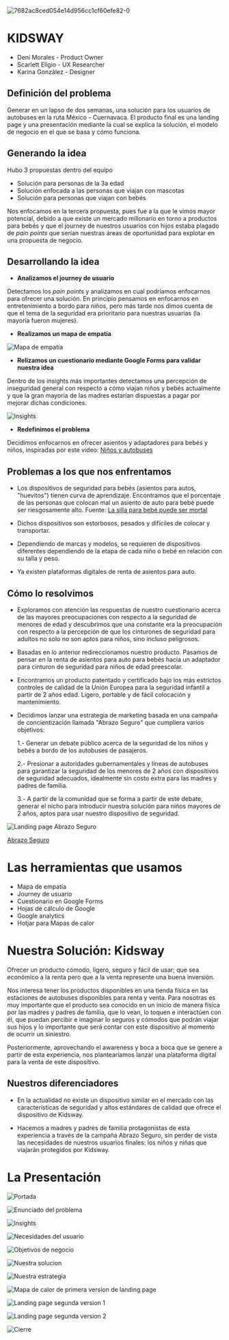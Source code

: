 ![7682ac8ced054e14d956cc1cf60efe82-0](https://user-images.githubusercontent.com/32871457/38582988-357dbb84-3cd7-11e8-8921-0d2c3ad9c598.jpg)

# KIDSWAY

* Dení Morales - Product Owner
* Scarlett Eligio - UX Researcher
* Karina González - Designer 


## Definición del problema

Generar en un lapso de dos semanas, una solución para los usuarios de autobuses en la ruta México - Cuernavaca.
El producto final es una landing page y una presentación mediante la cual se explica la solución, el modelo de negocio en el que se basa y cómo funciona.


## Generando la idea

Hubo 3 propuestas dentro del equipo

* Solución para personas de la 3a edad
* Solución enfocada a las personas que viajan con mascotas
* Solución para personas que viajan con bebés

Nos enfocamos en la tercera propuesta, pues fue a la que le vimos mayor potencial, debido a que existe un mercado millonario en torno a productos para bebés y que el journey de nuestros usuarios con hijos estaba plagado de *pain points* que serían nuestras áreas de oportunidad para explotar en una propuesta de negocio.


## Desarrollando la idea

* **Analizamos el journey de usuario** 

Detectamos los *pain points* y analizamos en cual podríamos enfocarnos para ofrecer una solución. En principio pensamos en enfocarnos en entretenimiento a bordo para niños, pero más tarde nos dimos cuenta de que el tema de la seguridad era prioritario para nuestras usuarias (la mayoría fueron mujeres).

* **Realizamos un mapa de empatía**

![Mapa de empatía](https://github.com/Auryn8/kidsway/blob/master/assets/images/IMG-20180216-WA0001.jpg)

* **Relizamos un cuestionario mediante Google Forms para validar nuestra idea**

Dentro de los insights más importantes detectamos una percepción de inseguridad general con respecto a cómo viajan niños y bebés actualmente y que la gran mayoría de las madres estarían dispuestas a pagar por mejorar dichas condiciones.

![Insights](https://github.com/Auryn8/kidsway/blob/master/assets/images/KidsWay%20(1).png)

* **Redefinimos el problema**

Decidimos enfocarnos en ofrecer asientos y adaptadores para bebés y niños, inspiradas por este video: [Niños y autobuses](https://www.youtube.com/watch?v=GNG4Z4p15Ro)


## Problemas a los que nos enfrentamos

* Los dispositivos de seguridad para bebés (asientos para autos, "huevitos") tienen curva de aprendizaje. Encontramos que el porcentaje de las personas que colocan mal un asiento de auto para bebé puede ser riesgosamente alto. Fuente: 
[La silla para bebé puede ser mortal](https://www.guiainfantil.com/articulos/salud/accidentes/un-accesorio-para-la-silla-de-auto-de-tu-bebe-que-puede-ser-mortal/)

* Dichos dispositivos son estorbosos, pesados y difíciles de colocar y transportar.

* Dependiendo de marcas y modelos, se requieren de dispositivos diferentes dependiendo de la etapa de cada niño o bebé en relación con su talla y peso. 

* Ya existen plataformas digitales de renta de asientos para auto.


## Cómo lo resolvimos

* Exploramos con atención las respuestas de nuestro cuestionario acerca de las mayores preocupaciones con respecto a la seguridad de menores de edad y descubrimos que una constante era la preocupación con respecto a la percepción de que los cinturones de seguridad para adultos no solo no son aptos para niños, sino incluso peligrosos.

* Basadas en lo anterior redireccionamos nuestro producto. Pasamos de pensar en la renta de asientos para auto para bebés hacia un adaptador para cinturon de seguridad para niños de edad preescolar. 

* Encontramos un producto patentado y certificado bajo los más estrictos controles de calidad de la Unión Europea para la seguridad infantil a partir de 2 años edad. Ligero, portable y de fácil colocación y mantenimiento. 

* Decidimos lanzar una estrategia de marketing basada en una campaña de concientización llamada "Abrazo Seguro" que cumpliera varios objetivos:

    1.- Generar un debate público acerca de la seguridad de los niños y bebés a bordo de los autobuses de pasajeros.
    
    2.- Presionar a autoridades gubernamentales y líneas de autobuses para garantizar la seguridad de los menores de 2 años con dispositivos de seguridad adecuados, idealmente sin costo extra para las madres y padres de familia.
    
    3.- A partir de la comunidad que se forma a partir de este debate, generar el nicho para introducir nuestra solución para niños mayores de 2 años, aptos para usar nuestro dispositivo de seguridad.

![Landing page Abrazo Seguro](https://github.com/Auryn8/kidsway/blob/master/assets/images/screencapture-abrazoseguro-pagedemo-co-2018-03-09-21_41_46.png)

[Abrazo Seguro](http://abrazoseguro.pagedemo.co/)


# Las herramientas que usamos

* Mapa de empatía
* Journey de usuario
* Cuestionario en Google Forms
* Hojas de cálculo de Google
* Google analytics
* Hotjar para Mapas de calor

    
# Nuestra Solución: Kidsway

Ofrecer un producto cómodo, ligero, seguro y fácil de usar; que sea económico a la renta pero que a la venta represente una buena inversión.

Nos interesa tener los productos disponibles en una tienda física en las estaciones de autobuses disponibles para renta y venta. Para nosotras es muy importante que el producto sea conocido en un inicio de manera física por las madres y padres de familia, que lo vean, lo toquen e interactúen con él, que puedan percibir e imaginar lo seguros y cómodos que podrán viajar sus hijos y lo importante que será contar con este dispositivo al momento de ocurrir un siniestro. 

Posteriormente, aprovechando el awareness y boca a boca que se genere a partir de esta experiencia, nos plantearíamos lanzar una plataforma digital para la venta de este dispositivo.

## Nuestros diferenciadores

* En la actualidad no existe un dispositivo similar en el mercado con las características de seguridad y altos estándares de calidad que ofrece el dispositivo de Kidsway.

* Hacemos a madres y padres de familia protagonistas de esta experiencia a través de la campaña Abrazo Seguro, sin perder de vista las necesidades de nuestros usuarios finales: los niños y niñas que viajarán protegidos por Kidsway.


# La Presentación
![Portada](https://github.com/Auryn8/kidsway/blob/master/assets/presentacion/7682ac8ced054e14d956cc1cf60efe82-0.jpg)

![Enunciado del problema](https://github.com/Auryn8/kidsway/blob/master/assets/presentacion/7682ac8ced054e14d956cc1cf60efe82-1.jpg)

![Insights](https://github.com/Auryn8/kidsway/blob/master/assets/presentacion/7682ac8ced054e14d956cc1cf60efe82-2.jpg)

![Necesidades del usuario](https://github.com/Auryn8/kidsway/blob/master/assets/presentacion/7682ac8ced054e14d956cc1cf60efe82-3.jpg)

![Objetivos de negocio](https://github.com/Auryn8/kidsway/blob/master/assets/presentacion/7682ac8ced054e14d956cc1cf60efe82-4.jpg)

![Nuestra solucion](https://github.com/Auryn8/kidsway/blob/master/assets/presentacion/7682ac8ced054e14d956cc1cf60efe82-5.jpg)

![Nuestra estrategia](https://github.com/Auryn8/kidsway/blob/master/assets/presentacion/7682ac8ced054e14d956cc1cf60efe82-6.jpg)

![Mapa de calor de primera version de landing page](https://github.com/Auryn8/kidsway/blob/master/assets/presentacion/7682ac8ced054e14d956cc1cf60efe82-7.jpg)

![Landing page segunda version 1](https://github.com/Auryn8/kidsway/blob/master/assets/presentacion/7682ac8ced054e14d956cc1cf60efe82-8.jpg)

![Landing page segunda version 2](https://github.com/Auryn8/kidsway/blob/master/assets/presentacion/7682ac8ced054e14d956cc1cf60efe82-9.jpg)

![Cierre](https://github.com/Auryn8/kidsway/blob/master/assets/presentacion/7682ac8ced054e14d956cc1cf60efe82-10.jpg)





